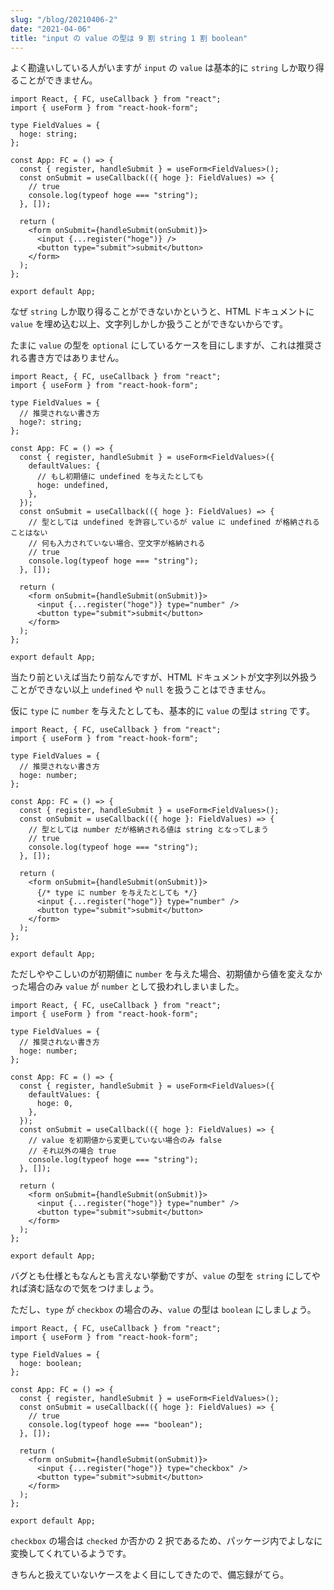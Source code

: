 ```yaml
---
slug: "/blog/20210406-2"
date: "2021-04-06"
title: "input の value の型は 9 割 string 1 割 boolean"
---
```


よく勘違いしている人がいますが `input` の `value` は基本的に `string` しか取り得ることができません。

```tsx
import React, { FC, useCallback } from "react";
import { useForm } from "react-hook-form";

type FieldValues = {
  hoge: string;
};

const App: FC = () => {
  const { register, handleSubmit } = useForm<FieldValues>();
  const onSubmit = useCallback(({ hoge }: FieldValues) => {
    // true
    console.log(typeof hoge === "string");
  }, []);

  return (
    <form onSubmit={handleSubmit(onSubmit)}>
      <input {...register("hoge")} />
      <button type="submit">submit</button>
    </form>
  );
};

export default App;
```

なぜ `string` しか取り得ることができないかというと、HTML ドキュメントに `value` を埋め込む以上、文字列しかしか扱うことができないからです。

たまに `value` の型を `optional` にしているケースを目にしますが、これは推奨される書き方ではありません。

```tsx
import React, { FC, useCallback } from "react";
import { useForm } from "react-hook-form";

type FieldValues = {
  // 推奨されない書き方
  hoge?: string;
};

const App: FC = () => {
  const { register, handleSubmit } = useForm<FieldValues>({
    defaultValues: {
      // もし初期値に undefined を与えたとしても
      hoge: undefined,
    },
  });
  const onSubmit = useCallback(({ hoge }: FieldValues) => {
    // 型としては undefined を許容しているが value に undefined が格納されることはない
    // 何も入力されていない場合、空文字が格納される
    // true
    console.log(typeof hoge === "string");
  }, []);

  return (
    <form onSubmit={handleSubmit(onSubmit)}>
      <input {...register("hoge")} type="number" />
      <button type="submit">submit</button>
    </form>
  );
};

export default App;
```

当たり前といえば当たり前なんですが、HTML ドキュメントが文字列以外扱うことができない以上 `undefined` や `null` を扱うことはできません。

仮に `type` に `number` を与えたとしても、基本的に `value` の型は `string` です。

```tsx
import React, { FC, useCallback } from "react";
import { useForm } from "react-hook-form";

type FieldValues = {
  // 推奨されない書き方
  hoge: number;
};

const App: FC = () => {
  const { register, handleSubmit } = useForm<FieldValues>();
  const onSubmit = useCallback(({ hoge }: FieldValues) => {
    // 型としては number だが格納される値は string となってしまう
    // true
    console.log(typeof hoge === "string");
  }, []);

  return (
    <form onSubmit={handleSubmit(onSubmit)}>
      {/* type に number を与えたとしても */}
      <input {...register("hoge")} type="number" />
      <button type="submit">submit</button>
    </form>
  );
};

export default App;
```

ただしややこしいのが初期値に `number` を与えた場合、初期値から値を変えなかった場合のみ `value` が `number` として扱われしまいました。

```tsx
import React, { FC, useCallback } from "react";
import { useForm } from "react-hook-form";

type FieldValues = {
  // 推奨されない書き方
  hoge: number;
};

const App: FC = () => {
  const { register, handleSubmit } = useForm<FieldValues>({
    defaultValues: {
      hoge: 0,
    },
  });
  const onSubmit = useCallback(({ hoge }: FieldValues) => {
    // value を初期値から変更していない場合のみ false
    // それ以外の場合 true
    console.log(typeof hoge === "string");
  }, []);

  return (
    <form onSubmit={handleSubmit(onSubmit)}>
      <input {...register("hoge")} type="number" />
      <button type="submit">submit</button>
    </form>
  );
};

export default App;
```

バグとも仕様ともなんとも言えない挙動ですが、`value` の型を `string` にしてやれば済む話なので気をつけましょう。

ただし、`type` が `checkbox` の場合のみ、`value` の型は `boolean` にしましょう。

```tsx
import React, { FC, useCallback } from "react";
import { useForm } from "react-hook-form";

type FieldValues = {
  hoge: boolean;
};

const App: FC = () => {
  const { register, handleSubmit } = useForm<FieldValues>();
  const onSubmit = useCallback(({ hoge }: FieldValues) => {
    // true
    console.log(typeof hoge === "boolean");
  }, []);

  return (
    <form onSubmit={handleSubmit(onSubmit)}>
      <input {...register("hoge")} type="checkbox" />
      <button type="submit">submit</button>
    </form>
  );
};

export default App;
```

`checkbox` の場合は `checked` か否かの 2 択であるため、パッケージ内でよしなに変換してくれているようです。

きちんと扱えていないケースをよく目にしてきたので、備忘録がてら。
